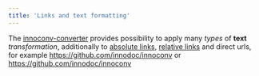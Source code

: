 ```yaml
---
title: 'Links and text formatting'
---
```


The [innoconv-converter](https://github.com/innodoc/innoconv) provides
possibility to apply many *types* of **text** _transformation_,
additionally to [absolute links](https://www.google.com/), [relative links](../)
 and direct urls, for example https://github.com/innodoc/innoconv or
<https://github.com/innodoc/innoconv>

